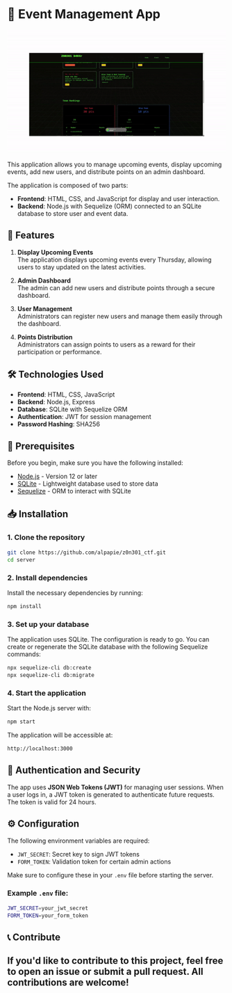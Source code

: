 # 📅 **Event Management App**
![Port scan](./client/assets/image/ctf.gif)

This application allows you to manage upcoming events, display upcoming events, add new users, and distribute points on an admin dashboard.

The application is composed of two parts:
- **Frontend**: HTML, CSS, and JavaScript for display and user interaction.
- **Backend**: Node.js with Sequelize (ORM) connected to an SQLite database to store user and event data.

## 🚀 **Features**
1. **Display Upcoming Events**  
   The application displays upcoming events every Thursday, allowing users to stay updated on the latest activities.

2. **Admin Dashboard**  
   The admin can add new users and distribute points through a secure dashboard.

3. **User Management**  
   Administrators can register new users and manage them easily through the dashboard.

4. **Points Distribution**  
   Administrators can assign points to users as a reward for their participation or performance.

## 🛠 **Technologies Used**

- **Frontend**: HTML, CSS, JavaScript
- **Backend**: Node.js, Express
- **Database**: SQLite with Sequelize ORM
- **Authentication**: JWT for session management
- **Password Hashing**: SHA256

## 🏁 **Prerequisites**

Before you begin, make sure you have the following installed:

- [Node.js](https://nodejs.org/) - Version 12 or later
- [SQLite](https://www.sqlite.org/index.html) - Lightweight database used to store data
- [Sequelize](https://sequelize.org/) - ORM to interact with SQLite

## 📥 **Installation**

### 1. Clone the repository
```bash
git clone https://github.com/alpapie/z0n301_ctf.git
cd server
```

### 2. Install dependencies
Install the necessary dependencies by running:
```bash
npm install
```

### 3. Set up your database

The application uses SQLite. The configuration is ready to go. You can create or regenerate the SQLite database with the following Sequelize commands:


```bash
npx sequelize-cli db:create
npx sequelize-cli db:migrate
```

### 4. Start the application

Start the Node.js server with:

```bash
npm start
```

The application will be accessible at:

```bash
http://localhost:3000
```

🔐 **Authentication and Security**
----------------------------------

The app uses **JSON Web Tokens (JWT)** for managing user sessions. When a user logs in, a JWT token is generated to authenticate future requests. The token is valid for 24 hours.

⚙️ **Configuration**
--------------------

The following environment variables are required:

-   `JWT_SECRET`: Secret key to sign JWT tokens
-   `FORM_TOKEN`: Validation token for certain admin actions

Make sure to configure these in your `.env` file before starting the server.

### Example `.env` file:

```bash 
JWT_SECRET=your_jwt_secret
FORM_TOKEN=your_form_token
```

📞 **Contribute**
-----------------
If you'd like to contribute to this project, feel free to open an **issue** or submit a **pull request**. All contributions are welcome!
----------------